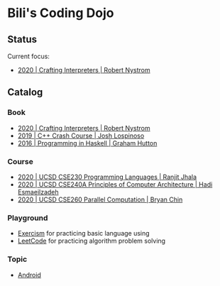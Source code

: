 # Bili's Coding Dojo

## Status

Current focus:
- [2020 | Crafting Interpreters | Robert Nystrom](book/craftinginterpreters)

## Catalog

### Book
- [2020 | Crafting Interpreters | Robert Nystrom](book/craftinginterpreters)
- [2019 | C++ Crash Course | Josh Lospinoso](book/ccc)
- [2016 | Programming in Haskell | Graham Hutton](book/pih)

### Course
- [2020 | UCSD CSE230 Programming Languages | Ranjit Jhala](course/2020-ucsd-cse230)
- [2020 | UCSD CSE240A Principles of Computer Architecture | Hadi Esmaeilzadeh](course/2020-ucsd-cse240a)
- [2020 | UCSD CSE260 Parallel Computation | Bryan Chin](course/2020-ucsd-cse260)

### Playground
- [Exercism](playground/exercism) for practicing basic language using
- [LeetCode](playground/leetcode) for practicing algorithm problem solving

### Topic
- [Android](https://github.com/qobilidop/dojo-android)

